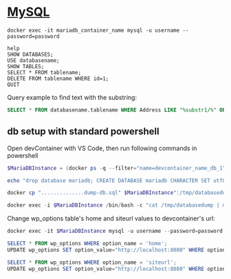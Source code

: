 # [MySQL](https://dev.mysql.com/doc/mysql-getting-started/en/)

```
docker exec -it mariadb_container_name mysql -u username --password=password

help
SHOW DATABASES;
USE databasename;
SHOW TABLES;
SELECT * FROM tablename;
DELETE FROM tablename WHERE id=1;
QUIT
```

Query example to find text with the substring:

```SQL
SELECT * FROM databasename.tablename WHERE Address LIKE "%substr1/%" OR Address LIKE "%substr2%";
```

## db setup with standard powershell

Open devContainer with VS Code, then run following commands in powershell

```powershell
$MariaDBInstance = (docker ps -q --filter="name=devcontainer_name_db_1" --format "{{.Names}}") | Out-String | ForEach-Object {$_.Trim()}

echo "drop database mariadb; CREATE DATABASE mariadb CHARACTER SET utf8 COLLATE utf8_unicode_ci;" |  docker exec -i $MariaDBInstance mysql -u mariadb --password=mariadb

docker cp "..............dump-db.sql" $MariaDBInstance":/tmp/databasedump"

docker exec -i $MariaDBInstance /bin/bash -c "cat /tmp/databasedump | mysql -u mariadb --password=mariadb mariadb && rm /tmp/databasedump"
```

Change wp_options table's home and siteurl values to devcontainer's url:

```powershell
docker exec -it $MariaDBInstance mysql -u username --password=password

SELECT * FROM wp_options WHERE option_name = 'home';
UPDATE wp_options SET option_value="http://localhost:8080" WHERE option_name = "home";

SELECT * FROM wp_options WHERE option_name = 'siteurl';
UPDATE wp_options SET option_value="http://localhost:8080" WHERE option_name = "siteurl";
```
